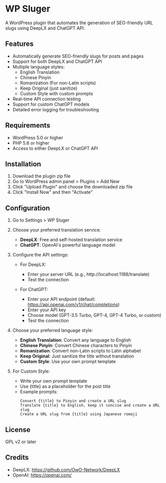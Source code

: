 # WP Sluger

A WordPress plugin that automates the generation of SEO-friendly URL slugs using DeepLX and ChatGPT API.

## Features

- Automatically generate SEO-friendly slugs for posts and pages
- Support for both DeepLX and ChatGPT API
- Multiple language styles:
  - English Translation
  - Chinese Pinyin
  - Romanization (For non-Latin scripts)
  - Keep Original (just sanitize)
  - Custom Style with custom prompts
- Real-time API connection testing
- Support for custom ChatGPT models
- Detailed error logging for troubleshooting

## Requirements

- WordPress 5.0 or higher
- PHP 5.6 or higher
- Access to either DeepLX or ChatGPT API

## Installation

1. Download the plugin zip file
2. Go to WordPress admin panel > Plugins > Add New
3. Click "Upload Plugin" and choose the downloaded zip file
4. Click "Install Now" and then "Activate"

## Configuration

1. Go to Settings > WP Sluger
2. Choose your preferred translation service:
   - **DeepLX**: Free and self-hosted translation service
   - **ChatGPT**: OpenAI's powerful language model

3. Configure the API settings:
   - For DeepLX:
     - Enter your server URL (e.g., http://localhost:1188/translate)
     - Test the connection
   
   - For ChatGPT:
     - Enter your API endpoint (default: https://api.openai.com/v1/chat/completions)
     - Enter your API key
     - Choose model (GPT-3.5 Turbo, GPT-4, GPT-4 Turbo, or custom)
     - Test the connection

4. Choose your preferred language style:
   - **English Translation**: Convert any language to English
   - **Chinese Pinyin**: Convert Chinese characters to Pinyin
   - **Romanization**: Convert non-Latin scripts to Latin alphabet
   - **Keep Original**: Just sanitize the title without translation
   - **Custom Style**: Use your own prompt template

5. For Custom Style:
   - Write your own prompt template
   - Use {title} as a placeholder for the post title
   - Example prompts:
     ```
     Convert {title} to Pinyin and create a URL slug
     Translate {title} to English, keep it concise and create a URL slug
     Create a URL slug from {title} using Japanese romaji
     ```

## License

GPL v2 or later

## Credits

- DeepLX: https://github.com/OwO-Network/DeepLX
- OpenAI: https://openai.com/
